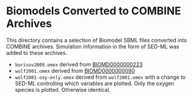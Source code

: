 # Biomodels Converted to COMBINE Archives

This directory contains a selection of Biomodel SBML files converted into COMBINE archives. Simulation information in the form of SED-ML was added to these archives.

* `borisov2009.omex` derived from [BIOMD0000000223](https://www.ebi.ac.uk/biomodels-main/BIOMD0000000223)
* `wolf2001.omex` derived from [BIOMD0000000090](https://www.ebi.ac.uk/biomodels-main/BIOMD0000000090)
* `wolf2001-oxy-only.omex` derived from `wolf2001.omex` with a change to SED-ML controlling which variables are plotted. Only the oxygen species is plotted. Otherwise identical.
